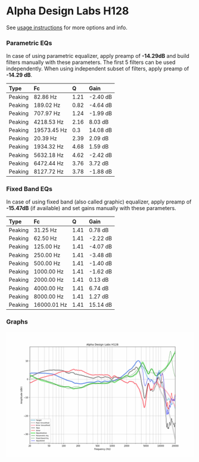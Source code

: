 # Alpha Design Labs H128
See [usage instructions](https://github.com/jaakkopasanen/AutoEq#usage) for more options and info.

### Parametric EQs
In case of using parametric equalizer, apply preamp of **-14.29dB** and build filters manually
with these parameters. The first 5 filters can be used independently.
When using independent subset of filters, apply preamp of **-14.29 dB**.

| Type    | Fc          |    Q | Gain     |
|:--------|:------------|:-----|:---------|
| Peaking | 82.86 Hz    | 1.21 | -2.40 dB |
| Peaking | 189.02 Hz   | 0.82 | -4.64 dB |
| Peaking | 707.97 Hz   | 1.24 | -1.99 dB |
| Peaking | 4218.53 Hz  | 2.16 | 8.03 dB  |
| Peaking | 19573.45 Hz | 0.3  | 14.08 dB |
| Peaking | 20.39 Hz    | 2.39 | 2.09 dB  |
| Peaking | 1934.32 Hz  | 4.68 | 1.59 dB  |
| Peaking | 5632.18 Hz  | 4.62 | -2.42 dB |
| Peaking | 6472.44 Hz  | 3.76 | 3.72 dB  |
| Peaking | 8127.72 Hz  | 3.78 | -1.88 dB |

### Fixed Band EQs
In case of using fixed band (also called graphic) equalizer, apply preamp of **-15.47dB**
(if available) and set gains manually with these parameters.

| Type    | Fc          |    Q | Gain     |
|:--------|:------------|:-----|:---------|
| Peaking | 31.25 Hz    | 1.41 | 0.78 dB  |
| Peaking | 62.50 Hz    | 1.41 | -2.22 dB |
| Peaking | 125.00 Hz   | 1.41 | -4.07 dB |
| Peaking | 250.00 Hz   | 1.41 | -3.48 dB |
| Peaking | 500.00 Hz   | 1.41 | -1.40 dB |
| Peaking | 1000.00 Hz  | 1.41 | -1.62 dB |
| Peaking | 2000.00 Hz  | 1.41 | 0.13 dB  |
| Peaking | 4000.00 Hz  | 1.41 | 6.74 dB  |
| Peaking | 8000.00 Hz  | 1.41 | 1.27 dB  |
| Peaking | 16000.01 Hz | 1.41 | 15.14 dB |

### Graphs
![](./Alpha%20Design%20Labs%20H128.png)
